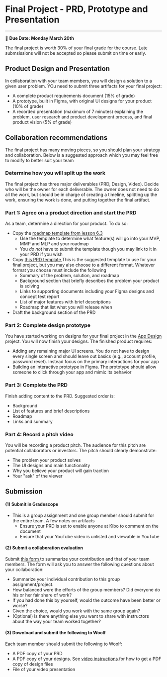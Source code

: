 # Final Project - PRD, Prototype and Presentation
-----
<aside>
  
  📝 **Due Date: Monday March 20th**
 
</aside>

The final project is worth 30% of your final grade for the course. Late submsissions will not be accepted so please submit on time or early. 

## Product Design and Presentation

In collaboration with your team members, you will design a solution to a given user problem.  YOu need to submit three artifacts for your final project:

- A complete product requirements document (15% of grade)
- A prototype, built in Figma, with original UI designs for your product (10% of grade)
- A recorded presentation (maximum of 7 minutes) explaining the problem, user research and product development process, and final product vision (5% of grade)

## Collaboration recommendations
The final project has many moving pieces, so you should plan your strategy and collaboration. Below is a suggested approach which you may feel free to modify to better suit your team 

### Determine how you will split up the work 
The final project has three major deliverables (PRD, Design, Video). Decide who will be the owner for each deliverable. The owner does not need to do all the work, but should be in charge of creating a timeline, splitting up the work, ensuring the work is done, and putting together the final artifact. 

### Part 1: Agree on a product direction and start the PRD
As a team, determine a direction for your product. To do so:

- Copy the <a href="https://docs.google.com/presentation/d/1e8IXhSMGBr-EMdVvuHOlX6qfgNINvby5_FRDNIMQmZg/edit" target="_blank"> roadmap template from lesson 6.3 </a>
  - Use the template to determine what feature(s) will go into your MVP, MMP and MLP and your roadmap
  - You *do not* have to submit the template though you may link to it in your PRD if you wish
- Copy <a href="https://docs.google.com/document/d/1uYfwNyXAwu-8-uIQaEGmtt6ZkiztkaaCxHe_XUpPu5U/edit?usp=sharing" target="_blank">this PRD template </a> This is the suggested template to use for your final project, but you may also choose to a different format. Whatever format you choose must include the following
  - Summary of the problem, solution, and roadmap
  - Background section that briefly describes the problem your product is solving
  - Links to supporting documents including your Figma designs and concept test report
  - List of major features with brief descriptions
  - Roadmap that list what you will release when
- Draft the background section of the PRD 

### Part 2: Complete design prototype
You have started working on designs for your final project in the [App Design](/app-designs) project. You will now finish your designs. The finished product requires:
- Adding any remaining major UI screens. You do not have to design every single screen and should leave out basics (e.g., account profile, password reset). Instead focus on the primary interactions for your app 
- Building an interactive prototype in Figma. The prototype should allow someone to click through your app and mimic its behavior

### Part 3: Complete the PRD 
Finish adding content to the PRD. Suggested order is:
- Background 
- List of features and brief descriptions
- Roadmap 
- Links and summary 

### Part 4: Record a pitch video
You will be recording a product pitch. The audience for this pitch are potential collaborators or investors. The pitch should clearly demonstrate:
- The problem your product solves
- The UI designs and main functionality
- Why you believe your product will gain traction
- Your "ask" of the viewer 

## Submission

#### (1) Submit in Gradescope
- This is a group assignment and one group member should submit for the entire team. A few notes on artifacts
  - Ensure your PRD is set to enable anyone at Kibo to comment on the document 
  - Ensure that your YouTube video is unlisted and viewable in YouTube

#### (2) Submit a collaboration evaluation
Submit <a href="https://forms.gle/QcYXFq5SysjjaH3RA" target="_blank"> this form </a>to summarize your contribution and that of your team members. The form will ask you to answer the following questions about your collaboration:
 -  Summarize your individual contribution to this group assignment/project.
 -  How balanced were the efforts of the group members? Did everyone do his or her fair share of work?
-  If you had done this by yourself, would the outcome have been better or worse?
-  Given the choice, would you work with the same group again?
 -  (Optional) Is there anything else you want to share with instructors about the way your team worked together?

#### (3) Download and submit the following to Woolf
Each team member should submit the following to Woolf:
- A PDF copy of your PRD
- A PDF copy of your designs. See <a href="https://www.youtube.com/watch?v=DTk28NTGdkU" target="_blank"> video instructions </a> for how to get a PDF copy of design files
- File of your video presentation







